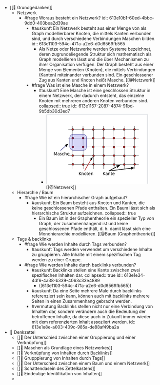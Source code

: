 - [[📝 Grundgedanken]]
	- Netzwerk
		- #frage Woraus besteht ein Netzwerk?
		  id:: 613e10b1-60ed-4bbc-9dd0-403bea2d39ae
			- #auskunft Ein Netzwerk besteht aus einer Menge von als Graph modellierbarer Knoten, die mittels Kanten verbunden sind, und durch verschiedene Verbindungen Maschen bilden.
			  id:: 613e1103-594c-471a-a2e6-d0d6569fb565
				- Als Netze oder Netzwerke werden Systeme bezeichnet, deren zugrundeliegende Struktur sich mathematisch als Graph modellieren lässt und die über Mechanismen zu ihrer Organisation verfügen. Der Graph besteht aus einer Menge von Elementen (Knoten), die mittels Verbindungen (Kanten) miteinander verbunden sind. Ein geschlossener Zug aus Kanten und Knoten heißt Masche.
				  [[@Netzwerk]]
			- #frage Was ist eine Masche in einem Netzwerk?
				- #auskunft Eine Masche ist eine geschlossen Struktur in einem Netzwerk, der dadurch entsteht, das einzelne Knoten mit mehreren anderen Knoten verbunden sind.
				  collapsed:: true
				  id:: 613e1167-2087-4874-91bd-9b5db30d3ed7
					- ![image.png](../assets/image_1631458122371_0.png)
					  [[@Netzwerk]]
	- Hierarchie / Baum
		- #frage Wie ist ein hierarchischer Graph aufgebaut?
			- #auskunft Ein Baum besteht aus Knoten und Kanten, die keine geschlossenen Pfade enthalten. Ein Baum lässt sich als hierarchische Struktur aufzeichnen.
			  collapsed:: true
				- Ein Baum ist in der Graphentheorie ein spezieller Typ von Graph, der zusammenhängend ist und keine geschlossenen Pfade enthält, d. h. damit lässt sich eine Monohierarchie modellieren.
				  [[@Baum (Graphentheorie)]]
	- Tags & backlinks
		- #frage Wie werden Inhalte durch Tags verbunden?
			- #auskunft Tags werden verwendet um verschiedene Inhalte zu gruppieren. Alle Inhalte mit einem spezifischen Tag werden zu einer Gruppe.
		- #frage Wie werden Inhalte durch backlinks verbunden?
			- #auskunft Backlinks stellen eine Kante zwischen zwei spezifischen Inhalten dar.
			  collapsed:: true
			  id:: 613e1e34-4df6-4a38-b339-4063c33e4889
				- ((613e1103-594c-471a-a2e6-d0d6569fb565))
			- #auskunft Da eine Seite mehrere Male durch backlinks referenziert sein kann, können auch mit backlinks mehrere Seiten in einen Zusammenhang gebracht werden.
			- #vermutung Backlinks stellen nicht nur eine Verbindung von Inhalten dar, sondern verändern auch die Bedeutung der betroffenen Inhalte, da diese auch in Zukunft immer wieder mit dem referenzierten Inhalt assoziiert werden.
			  id:: 613e1e8e-a003-409c-985a-de88af49ba2a
- 📗 Denkzettel
	- [[📗 Der Unterschied zwischen einer Gruppierung und einer Verknüpfung]]
	- [[📗 Maschen als Grundlage eines Netzwerkes]]
	- [[📗 Verknüpfung von Inhalten durch Backlinks]]
	- [[📗 Grupppierung von Inhalten durch Tags]]
	- [[📗 Der Unterschied zwischen einem Baum und einem Netzwerk]]
	- [[📗 Schattendasein des Zettelkastens]]
	- [[📗 Eindeutige Identifikation von Inhalten]]
	-